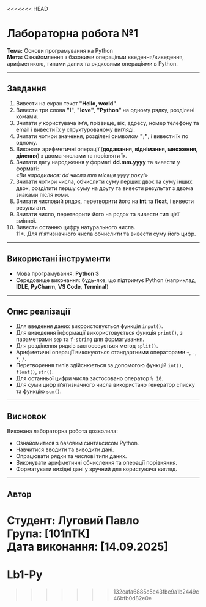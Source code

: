 <<<<<<< HEAD
# Лабораторна робота №1

**Тема:** Основи програмування на Python  
**Мета:** Ознайомлення з базовими операціями введення/виведення, арифметикою, типами даних та рядковими операціями в Python.

---

## Завдання

1. Вивести на екран текст **"Hello, world"**.
2. Вивести три слова **"I"**, **"love"**, **"Python"** на одному рядку, розділені комами.
3. Зчитати у користувача ім’я, прізвище, вік, адресу, номер телефону та email і вивести їх у структурованому вигляді.
4. Зчитати чотири значення, розділені символом **";"**, і вивести їх по одному.
5. Виконати арифметичні операції (**додавання, віднімання, множення, ділення**) з двома числами та порівняти їх.
6. Зчитати дату народження у форматі **dd.mm.yyyy** та вивести у форматі:  
   _«Ви народилися: dd числа mm місяця yyyy року!»_
7. Зчитати чотири числа, обчислити суму перших двох та суму інших двох, розділити першу суму на другу та вивести результат з двома знаками після коми.
8. Зчитати числовий рядок, перетворити його на **int** та **float**, і вивести результати.
9. Зчитати число, перетворити його на рядок та вивести тип цієї змінної.
10. Вивести останню цифру натурального числа.  
    11\*. Для п'ятизначного числа обчислити та вивести суму його цифр.

---

## Використані інструменти

- Мова програмування: **Python 3**
- Середовище виконання: будь-яке, що підтримує Python (наприклад, **IDLE**, **PyCharm**, **VS Code**, **Terminal**)

---

## Опис реалізації

- Для введення даних використовується функція `input()`.
- Для виведення інформації використовується функція `print()`, з параметрами `sep` та `f-string` для форматування.
- Для розділення рядків застосовується метод `split()`.
- Арифметичні операції виконуються стандартними операторами `+`, `-`, `*`, `/`.
- Перетворення типів здійснюється за допомогою функцій `int()`, `float()`, `str()`.
- Для останньої цифри числа застосовано оператор `% 10`.
- Для суми цифр п'ятизначного числа використано генератор списку та функцію `sum()`.

---

## Висновок

Виконана лабораторна робота дозволила:

- Ознайомитися з базовим синтаксисом Python.
- Навчитися вводити та виводити дані.
- Опрацювати рядки та числові типи даних.
- Виконувати арифметичні обчислення та операції порівняння.
- Форматувати вихідні дані у зручний для користувача вигляд.

---

## Автор

**Студент:** Луговий Павло  
**Група:** [101пТК]  
**Дата виконання:** [14.09.2025]
=======
# Lb1-Py
>>>>>>> 132eafa6885c5e43fbe9a1b2449c46bfb0d82e0e
